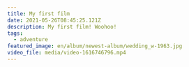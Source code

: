 ```yaml
---
title: My first film
date: 2021-05-26T08:45:25.121Z
description: My first film! Woohoo!
tags:
  - adventure
featured_image: en/album/newest-album/wedding_w-1963.jpg
video_file: media/video-1616746796.mp4
---
```


